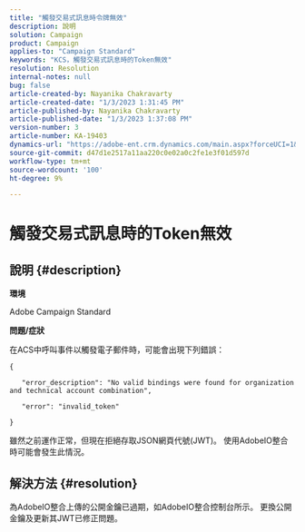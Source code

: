 ```yaml
---
title: "觸發交易式訊息時令牌無效"
description: 說明
solution: Campaign
product: Campaign
applies-to: "Campaign Standard"
keywords: "KCS，觸發交易式訊息時的Token無效"
resolution: Resolution
internal-notes: null
bug: false
article-created-by: Nayanika Chakravarty
article-created-date: "1/3/2023 1:31:45 PM"
article-published-by: Nayanika Chakravarty
article-published-date: "1/3/2023 1:37:08 PM"
version-number: 3
article-number: KA-19403
dynamics-url: "https://adobe-ent.crm.dynamics.com/main.aspx?forceUCI=1&pagetype=entityrecord&etn=knowledgearticle&id=e553d6f3-6a8b-ed11-81ac-6045bd006149"
source-git-commit: d47d1e2517a11aa220c0e02a0c2fe1e3f01d597d
workflow-type: tm+mt
source-wordcount: '100'
ht-degree: 9%

---
```


# 觸發交易式訊息時的Token無效

## 說明 {#description}


<b>環境</b>

Adobe Campaign Standard

<b>問題/症狀</b>

在ACS中呼叫事件以觸發電子郵件時，可能會出現下列錯誤：






```
{

   "error_description": "No valid bindings were found for organization and technical account combination",

   "error": "invalid_token"

}
```






雖然之前運作正常，但現在拒絕存取JSON網頁代號(JWT)。 使用AdobeIO整合時可能會發生此情況。


## 解決方法 {#resolution}


為AdobeIO整合上傳的公開金鑰已過期，如AdobeIO整合控制台所示。 更換公開金鑰及更新其JWT已修正問題。
